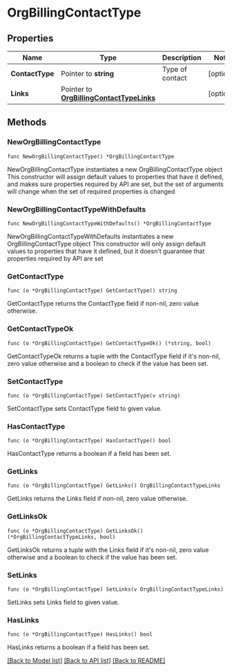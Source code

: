 # OrgBillingContactType

## Properties

Name | Type | Description | Notes
------------ | ------------- | ------------- | -------------
**ContactType** | Pointer to **string** | Type of contact | [optional] 
**Links** | Pointer to [**OrgBillingContactTypeLinks**](OrgBillingContactTypeLinks.md) |  | [optional] 

## Methods

### NewOrgBillingContactType

`func NewOrgBillingContactType() *OrgBillingContactType`

NewOrgBillingContactType instantiates a new OrgBillingContactType object
This constructor will assign default values to properties that have it defined,
and makes sure properties required by API are set, but the set of arguments
will change when the set of required properties is changed

### NewOrgBillingContactTypeWithDefaults

`func NewOrgBillingContactTypeWithDefaults() *OrgBillingContactType`

NewOrgBillingContactTypeWithDefaults instantiates a new OrgBillingContactType object
This constructor will only assign default values to properties that have it defined,
but it doesn't guarantee that properties required by API are set

### GetContactType

`func (o *OrgBillingContactType) GetContactType() string`

GetContactType returns the ContactType field if non-nil, zero value otherwise.

### GetContactTypeOk

`func (o *OrgBillingContactType) GetContactTypeOk() (*string, bool)`

GetContactTypeOk returns a tuple with the ContactType field if it's non-nil, zero value otherwise
and a boolean to check if the value has been set.

### SetContactType

`func (o *OrgBillingContactType) SetContactType(v string)`

SetContactType sets ContactType field to given value.

### HasContactType

`func (o *OrgBillingContactType) HasContactType() bool`

HasContactType returns a boolean if a field has been set.

### GetLinks

`func (o *OrgBillingContactType) GetLinks() OrgBillingContactTypeLinks`

GetLinks returns the Links field if non-nil, zero value otherwise.

### GetLinksOk

`func (o *OrgBillingContactType) GetLinksOk() (*OrgBillingContactTypeLinks, bool)`

GetLinksOk returns a tuple with the Links field if it's non-nil, zero value otherwise
and a boolean to check if the value has been set.

### SetLinks

`func (o *OrgBillingContactType) SetLinks(v OrgBillingContactTypeLinks)`

SetLinks sets Links field to given value.

### HasLinks

`func (o *OrgBillingContactType) HasLinks() bool`

HasLinks returns a boolean if a field has been set.


[[Back to Model list]](../README.md#documentation-for-models) [[Back to API list]](../README.md#documentation-for-api-endpoints) [[Back to README]](../README.md)


